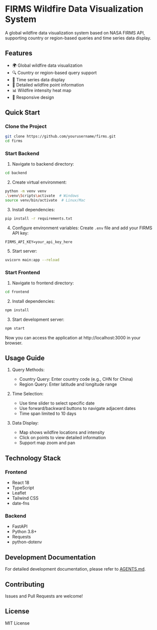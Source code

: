 # FIRMS Wildfire Data Visualization System

A global wildfire data visualization system based on NASA FIRMS API, supporting country or region-based queries and time series data display.

## Features

- 🌍 Global wildfire data visualization
- 🔍 Country or region-based query support
- 📅 Time series data display
- 🎯 Detailed wildfire point information
- 📊 Wildfire intensity heat map
- 📱 Responsive design

## Quick Start

### Clone the Project
```bash
git clone https://github.com/yourusername/firms.git
cd firms
```

### Start Backend
1. Navigate to backend directory:
```bash
cd backend
```

2. Create virtual environment:
```bash
python -m venv venv
.\venv\Scripts\activate  # Windows
source venv/bin/activate  # Linux/Mac
```

3. Install dependencies:
```bash
pip install -r requirements.txt
```

4. Configure environment variables:
Create `.env` file and add your FIRMS API key:
```
FIRMS_API_KEY=your_api_key_here
```

5. Start server:
```bash
uvicorn main:app --reload
```

### Start Frontend
1. Navigate to frontend directory:
```bash
cd frontend
```

2. Install dependencies:
```bash
npm install
```

3. Start development server:
```bash
npm start
```

Now you can access the application at http://localhost:3000 in your browser.

## Usage Guide

1. Query Methods:
   - Country Query: Enter country code (e.g., CHN for China)
   - Region Query: Enter latitude and longitude range

2. Time Selection:
   - Use time slider to select specific date
   - Use forward/backward buttons to navigate adjacent dates
   - Time span limited to 10 days

3. Data Display:
   - Map shows wildfire locations and intensity
   - Click on points to view detailed information
   - Support map zoom and pan

## Technology Stack

### Frontend
- React 18
- TypeScript
- Leaflet
- Tailwind CSS
- date-fns

### Backend
- FastAPI
- Python 3.8+
- Requests
- python-dotenv

## Development Documentation

For detailed development documentation, please refer to [AGENTS.md](AGENTS.md).

## Contributing

Issues and Pull Requests are welcome!

## License

MIT License
